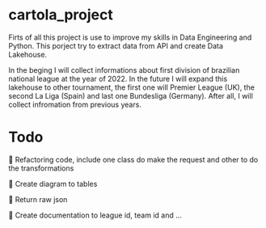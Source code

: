 # cartola_project

Firts of all this project is use to improve my skills in Data Engineering and Python. This porject try to extract data
from API and create Data Lakehouse.

In the beging I will collect informations about first division of brazilian national league at the year of 2022.
In the future I will expand this lakehouse to other tournament, the first one will Premier League (UK), the second La
Liga (Spain) and last one Bundesliga (Germany). After all, I will collect infromation from previous years.

# Todo

:black_square_button: Refactoring code, include one class do make the request and other to do the transformations

:black_square_button: Create diagram to tables

:black_square_button: Return raw json

:black_square_button: Create documentation to league id, team id and ...
